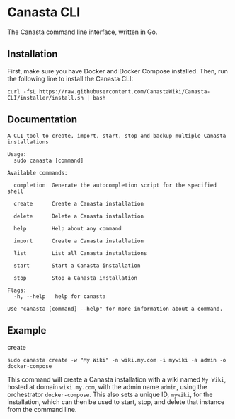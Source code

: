 # Canasta CLI
The Canasta command line interface, written in Go.

## Installation

First, make sure you have Docker and Docker Compose installed. Then, run the following line to install the Canasta CLI:

```
curl -fsL https://raw.githubusercontent.com/CanastaWiki/Canasta-CLI/installer/install.sh | bash
```

## Documentation

```
A CLI tool to create, import, start, stop and backup multiple Canasta installations

Usage:
  sudo canasta [command]

Available commands:

  completion  Generate the autocompletion script for the specified shell

  create      Create a Canasta installation
  
  delete      Delete a Canasta installation
  
  help        Help about any command
  
  import      Create a Canasta installation
  
  list        List all Canasta installations
  
  start       Start a Canasta installation
  
  stop        Stop a Canasta installation

Flags:
  -h, --help   help for canasta

Use "canasta [command] --help" for more information about a command.
```

## Example

create

` sudo canasta create -w "My Wiki" -n wiki.my.com -i mywiki -a admin -o docker-compose `

This command will create a Canasta installation with a wiki named ` My Wiki `, hosted at domain ` wiki.my.com `, with the admin name ` admin `, using the orchestrator ` docker-compose `. This also sets a unique ID, `mywiki`, for the installation, which can then be used to start, stop, and delete that instance from the command line.
